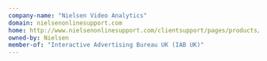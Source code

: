 ```yaml
---
company-name: "Nielsen Video Analytics"
domain: nielsenonlinesupport.com
home: http://www.nielsenonlinesupport.com/clientsupport/pages/products/va/getstarted.html
owned-by: Nielsen
member-of: "Interactive Advertising Bureau UK (IAB UK)"
---
```




